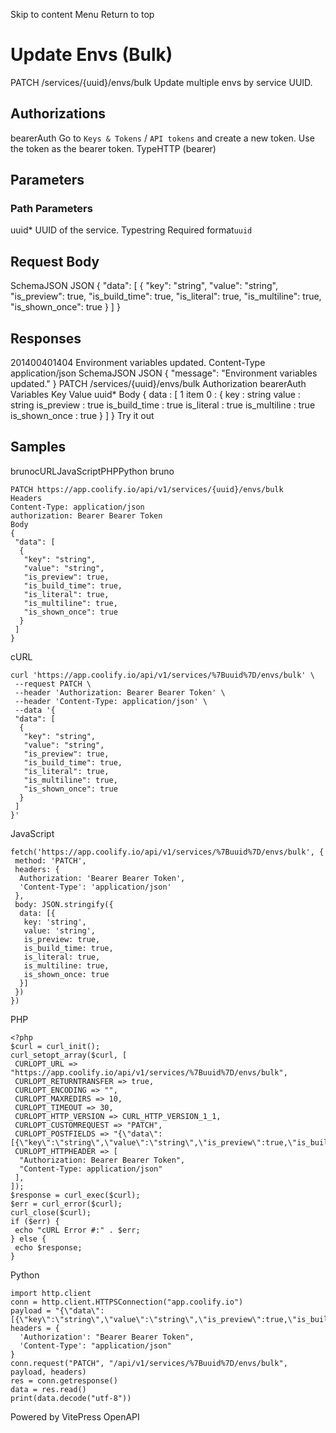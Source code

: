 Skip to content
Menu
Return to top
# Update Envs (Bulk)​
PATCH
/services/{uuid}/envs/bulk
Update multiple envs by service UUID.
## Authorizations​
bearerAuth
Go to `Keys & Tokens` / `API tokens` and create a new token. Use the token as the bearer token.
TypeHTTP (bearer)
## Parameters​
### Path Parameters
uuid*
UUID of the service.
Typestring
Required
format`uuid`
## Request Body​
SchemaJSON
JSON
{
"data": [
{
"key": "string",
"value": "string",
"is_preview": true,
"is_build_time": true,
"is_literal": true,
"is_multiline": true,
"is_shown_once": true
}
]
}
## Responses​
201400401404
Environment variables updated.
Content-Type
application/json
SchemaJSON
JSON
{
"message": "Environment variables updated."
}
PATCH
/services/{uuid}/envs/bulk
Authorization 
bearerAuth
Variables
Key
Value
uuid*
Body
{
data
:
[
1 item
0
:
{
key
:
string
value
:
string
is_preview
:
true
is_build_time
:
true
is_literal
:
true
is_multiline
:
true
is_shown_once
:
true
}
]
}
Try it out
## Samples​
brunocURLJavaScriptPHPPython
bruno
```
PATCH https://app.coolify.io/api/v1/services/{uuid}/envs/bulk
Headers
Content-Type: application/json
authorization: Bearer Bearer Token
Body
{
 "data": [
  {
   "key": "string",
   "value": "string",
   "is_preview": true,
   "is_build_time": true,
   "is_literal": true,
   "is_multiline": true,
   "is_shown_once": true
  }
 ]
}
```

cURL
```
curl 'https://app.coolify.io/api/v1/services/%7Buuid%7D/envs/bulk' \
 --request PATCH \
 --header 'Authorization: Bearer Bearer Token' \
 --header 'Content-Type: application/json' \
 --data '{
 "data": [
  {
   "key": "string",
   "value": "string",
   "is_preview": true,
   "is_build_time": true,
   "is_literal": true,
   "is_multiline": true,
   "is_shown_once": true
  }
 ]
}'
```

JavaScript
```
fetch('https://app.coolify.io/api/v1/services/%7Buuid%7D/envs/bulk', {
 method: 'PATCH',
 headers: {
  Authorization: 'Bearer Bearer Token',
  'Content-Type': 'application/json'
 },
 body: JSON.stringify({
  data: [{
   key: 'string',
   value: 'string',
   is_preview: true,
   is_build_time: true,
   is_literal: true,
   is_multiline: true,
   is_shown_once: true
  }]
 })
})
```

PHP
```
<?php
$curl = curl_init();
curl_setopt_array($curl, [
 CURLOPT_URL => "https://app.coolify.io/api/v1/services/%7Buuid%7D/envs/bulk",
 CURLOPT_RETURNTRANSFER => true,
 CURLOPT_ENCODING => "",
 CURLOPT_MAXREDIRS => 10,
 CURLOPT_TIMEOUT => 30,
 CURLOPT_HTTP_VERSION => CURL_HTTP_VERSION_1_1,
 CURLOPT_CUSTOMREQUEST => "PATCH",
 CURLOPT_POSTFIELDS => "{\"data\":[{\"key\":\"string\",\"value\":\"string\",\"is_preview\":true,\"is_build_time\":true,\"is_literal\":true,\"is_multiline\":true,\"is_shown_once\":true}]}",
 CURLOPT_HTTPHEADER => [
  "Authorization: Bearer Bearer Token",
  "Content-Type: application/json"
 ],
]);
$response = curl_exec($curl);
$err = curl_error($curl);
curl_close($curl);
if ($err) {
 echo "cURL Error #:" . $err;
} else {
 echo $response;
}
```

Python
```
import http.client
conn = http.client.HTTPSConnection("app.coolify.io")
payload = "{\"data\":[{\"key\":\"string\",\"value\":\"string\",\"is_preview\":true,\"is_build_time\":true,\"is_literal\":true,\"is_multiline\":true,\"is_shown_once\":true}]}"
headers = {
  'Authorization': "Bearer Bearer Token",
  'Content-Type': "application/json"
}
conn.request("PATCH", "/api/v1/services/%7Buuid%7D/envs/bulk", payload, headers)
res = conn.getresponse()
data = res.read()
print(data.decode("utf-8"))
```

Powered by  VitePress OpenAPI 
